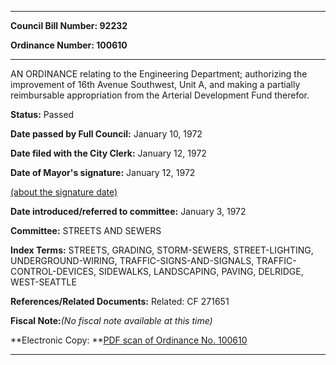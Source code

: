 

********

**Council Bill Number: 92232**
   
**Ordinance Number: 100610**
********

 AN ORDINANCE relating to the Engineering Department; authorizing the improvement of 16th Avenue Southwest, Unit A, and making a partially reimbursable appropriation from the Arterial Development Fund therefor.

**Status:** Passed
   
**Date passed by Full Council:** January 10, 1972
   
**Date filed with the City Clerk:** January 12, 1972
   
**Date of Mayor's signature:** January 12, 1972
   
[(about the signature date)](/~public/approvaldate.htm)
   
   
   
**Date introduced/referred to committee:** January 3, 1972
   
**Committee:** STREETS AND SEWERS
   
   
**Index Terms:** STREETS, GRADING, STORM-SEWERS, STREET-LIGHTING, UNDERGROUND-WIRING, TRAFFIC-SIGNS-AND-SIGNALS, TRAFFIC-CONTROL-DEVICES, SIDEWALKS, LANDSCAPING, PAVING, DELRIDGE, WEST-SEATTLE

**References/Related Documents:** Related: CF 271651

**Fiscal Note:**_(No fiscal note available at this time)_

**Electronic Copy: **[PDF scan of Ordinance No. 100610](/~archives/Ordinances/Ord_100610.pdf)

********

